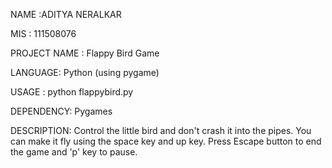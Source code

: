 NAME :ADITYA NERALKAR

MIS : 111508076
  
PROJECT NAME : Flappy Bird Game

LANGUAGE: Python (using pygame)

USAGE : python flappybird.py

DEPENDENCY: Pygames

DESCRIPTION:
		Control the little bird and don't crash it into the pipes. You can make it fly using the space key and up key.
		Press Escape button to end the game and 'p' key to pause. 

